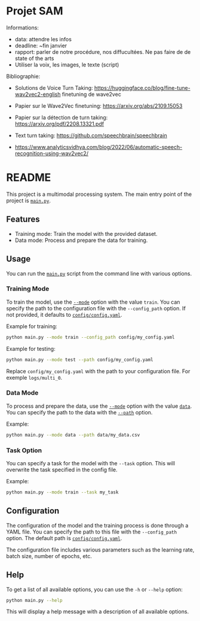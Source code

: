 # Projet SAM

Informations:
- data: attendre les infos
- deadline: ~fin janvier
- rapport: parler de notre procédure, nos diffucultées. Ne pas faire de de state of the arts
- Utiliser la voix, les images, le texte (script)

Bibliographie:

- Solutions de Voice Turn Taking: https://huggingface.co/blog/fine-tune-wav2vec2-english finetuning de wave2vec
- Papier sur le Wave2Vec finetuning: https://arxiv.org/abs/2109.15053
- Papier sur la détection de turn taking: https://arxiv.org/pdf/2208.13321.pdf

- Text turn taking: https://github.com/speechbrain/speechbrain
- https://www.analyticsvidhya.com/blog/2022/06/automatic-speech-recognition-using-wav2vec2/

# README

This project is a multimodal processing system. The main entry point of the project is [`main.py`](command:_github.copilot.openRelativePath?%5B%22main.py%22%5D "main.py").

## Features

- Training mode: Train the model with the provided dataset.
- Data mode: Process and prepare the data for training.

## Usage

You can run the [`main.py`](command:_github.copilot.openRelativePath?%5B%22main.py%22%5D "main.py") script from the command line with various options.

### Training Mode

To train the model, use the [`--mode`](command:_github.copilot.openSymbolInFile?%5B%22src%2Fdataloader%2Fdataloader.py%22%2C%22--mode%22%5D "src/dataloader/dataloader.py") option with the value `train`. You can specify the path to the configuration file with the `--config_path` option. If not provided, it defaults to [`config/config.yaml`](command:_github.copilot.openRelativePath?%5B%22config%2Fconfig.yaml%22%5D "config/config.yaml").

Example for training:

```sh
python main.py --mode train --config_path config/my_config.yaml
```

Example for testing:
    
```sh
python main.py --mode test --path config/my_config.yaml
```
Replace `config/my_config.yaml` with the path to your configuration file. For exemple `logs/multi_0`.



### Data Mode

To process and prepare the data, use the [`--mode`](command:_github.copilot.openSymbolInFile?%5B%22src%2Fdataloader%2Fdataloader.py%22%2C%22--mode%22%5D "src/dataloader/dataloader.py") option with the value [`data`](command:_github.copilot.openRelativePath?%5B%22data%22%5D "data"). You can specify the path to the data with the [`--path`](command:_github.copilot.openSymbolInFile?%5B%22config%2Fconfig.py%22%2C%22--path%22%5D "config/config.py") option.

Example:

```sh
python main.py --mode data --path data/my_data.csv
```

### Task Option

You can specify a task for the model with the `--task` option. This will overwrite the task specified in the config file.

Example:

```sh
python main.py --mode train --task my_task
```

## Configuration

The configuration of the model and the training process is done through a YAML file. You can specify the path to this file with the `--config_path` option. The default path is [`config/config.yaml`](config/config.yaml).

The configuration file includes various parameters such as the learning rate, batch size, number of epochs, etc.

## Help

To get a list of all available options, you can use the `-h` or `--help` option:

```sh
python main.py --help
```

This will display a help message with a description of all available options.